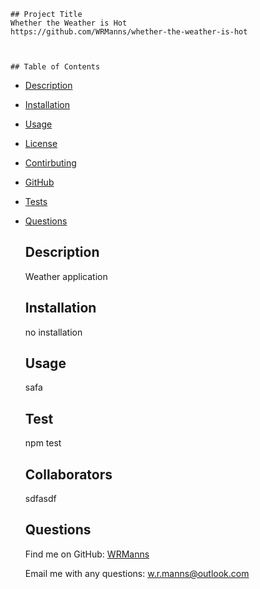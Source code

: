
    ## Project Title
    Whether the Weather is Hot
    https://github.com/WRManns/whether-the-weather-is-hot

    

    ## Table of Contents
- [Description](#description)
- [Installation](#installation)
- [Usage](#usage)
- [License](#license)
- [Contirbuting](#collaborators)
- [GitHub](#github)
- [Tests](#tests)
- [Questions](#questions)

    ## Description

    Weather application

    ## Installation

    no installation

    ## Usage

    safa

    

    ## Test

    npm test

    ## Collaborators

    sdfasdf

    ## Questions
    
    Find me on GitHub: [WRManns](https://github.com/WRManns)
    
    Email me with any questions: w.r.manns@outlook.com  

